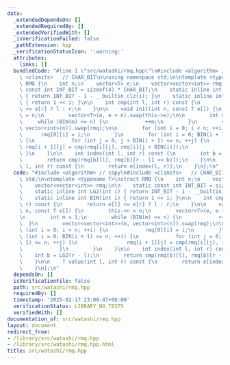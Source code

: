 ```yaml
---
data:
  _extendedDependsOn: []
  _extendedRequiredBy: []
  _extendedVerifiedWith: []
  _isVerificationFailed: false
  _pathExtension: hpp
  _verificationStatusIcon: ':warning:'
  attributes:
    links: []
  bundledCode: "#line 1 \"src/watashi/rmq.hpp\"\n#include <algorithm> // copy\n#include\
    \ <climits>   // CHAR_BIT\n\nusing namespace std;\n\ntemplate <typename T>\nstruct\
    \ RMQ {\n    int n;\n    vector<T> e;\n    vector<vector<int>> rmq;\n\n    static\
    \ const int INT_BIT = sizeof(4) * CHAR_BIT;\n    static inline int LG2(int i)\
    \ { return INT_BIT - 1 - __builtin_clz(i); }\n    static inline int BIN(int i)\
    \ { return 1 << i; }\n\n    int cmp(int l, int r) const {\n        return e[l]\
    \ <= e[r] ? l : r;\n    }\n\n    void init(int n, const T e[]) {\n        this->n\
    \ = n;\n        vector<T>(e, e + n).swap(this->e);\n\n        int m = 1;\n   \
    \     while (BIN(m) <= n) {\n            ++m;\n        }\n        vector<vector<int>>(m,\
    \ vector<int>(n)).swap(rmq);\n\n        for (int i = 0; i < n; ++i) {\n      \
    \      rmq[0][i] = i;\n        }\n        for (int i = 0; BIN(i + 1) <= n; ++i)\
    \ {\n            for (int j = 0; j + BIN(i + 1) <= n; ++j) {\n               \
    \ rmq[i + 1][j] = cmp(rmq[i][j], rmq[i][j + BIN(i)]);\n            }\n       \
    \ }\n    }\n\n    int index(int l, int r) const {\n        int b = LG2(r - l);\n\
    \        return cmp(rmq[b][l], rmq[b][r - (1 << b)]);\n    }\n\n    T value(int\
    \ l, int r) const {\n        return e[index(l, r)];\n    }\n};\n"
  code: "#include <algorithm> // copy\n#include <climits>   // CHAR_BIT\n\nusing namespace\
    \ std;\n\ntemplate <typename T>\nstruct RMQ {\n    int n;\n    vector<T> e;\n\
    \    vector<vector<int>> rmq;\n\n    static const int INT_BIT = sizeof(4) * CHAR_BIT;\n\
    \    static inline int LG2(int i) { return INT_BIT - 1 - __builtin_clz(i); }\n\
    \    static inline int BIN(int i) { return 1 << i; }\n\n    int cmp(int l, int\
    \ r) const {\n        return e[l] <= e[r] ? l : r;\n    }\n\n    void init(int\
    \ n, const T e[]) {\n        this->n = n;\n        vector<T>(e, e + n).swap(this->e);\n\
    \n        int m = 1;\n        while (BIN(m) <= n) {\n            ++m;\n      \
    \  }\n        vector<vector<int>>(m, vector<int>(n)).swap(rmq);\n\n        for\
    \ (int i = 0; i < n; ++i) {\n            rmq[0][i] = i;\n        }\n        for\
    \ (int i = 0; BIN(i + 1) <= n; ++i) {\n            for (int j = 0; j + BIN(i +\
    \ 1) <= n; ++j) {\n                rmq[i + 1][j] = cmp(rmq[i][j], rmq[i][j + BIN(i)]);\n\
    \            }\n        }\n    }\n\n    int index(int l, int r) const {\n    \
    \    int b = LG2(r - l);\n        return cmp(rmq[b][l], rmq[b][r - (1 << b)]);\n\
    \    }\n\n    T value(int l, int r) const {\n        return e[index(l, r)];\n\
    \    }\n};\n"
  dependsOn: []
  isVerificationFile: false
  path: src/watashi/rmq.hpp
  requiredBy: []
  timestamp: '2025-02-17 23:08:47+08:00'
  verificationStatus: LIBRARY_NO_TESTS
  verifiedWith: []
documentation_of: src/watashi/rmq.hpp
layout: document
redirect_from:
- /library/src/watashi/rmq.hpp
- /library/src/watashi/rmq.hpp.html
title: src/watashi/rmq.hpp
---
```

